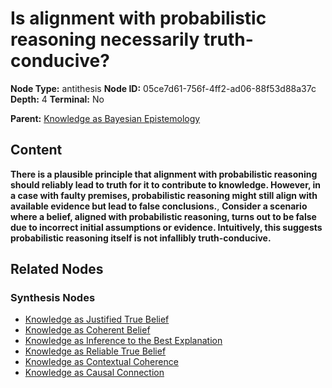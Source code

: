# Is alignment with probabilistic reasoning necessarily truth-conducive?

**Node Type:** antithesis
**Node ID:** 05ce7d61-756f-4ff2-ad06-88f53d88a37c
**Depth:** 4
**Terminal:** No

**Parent:** [Knowledge as Bayesian Epistemology](knowledge-as-bayesian-epistemology-synthesis-a43b8493-b553-47d7-956a-121558a796e0.md)

## Content

**There is a plausible principle that alignment with probabilistic reasoning should reliably lead to truth for it to contribute to knowledge. However, in a case with faulty premises, probabilistic reasoning might still align with available evidence but lead to false conclusions.**, **Consider a scenario where a belief, aligned with probabilistic reasoning, turns out to be false due to incorrect initial assumptions or evidence. Intuitively, this suggests probabilistic reasoning itself is not infallibly truth-conducive.**

## Related Nodes

### Synthesis Nodes

- [Knowledge as Justified True Belief](knowledge-as-justified-true-belief-synthesis-c2b8e64e-941a-4036-a428-9a9260b30ead.md)
- [Knowledge as Coherent Belief](knowledge-as-coherent-belief-synthesis-d44642f9-417e-4d73-b421-1c18bd530480.md)
- [Knowledge as Inference to the Best Explanation](knowledge-as-inference-to-the-best-explanation-synthesis-58e05c8e-bbd7-400c-bd70-bf06eba78b46.md)
- [Knowledge as Reliable True Belief](knowledge-as-reliable-true-belief-synthesis-988bddd5-9507-4cfa-9d91-f925f33dac08.md)
- [Knowledge as Contextual Coherence](knowledge-as-contextual-coherence-synthesis-694078dc-9f0b-48c1-a940-d8446256c451.md)
- [Knowledge as Causal Connection](knowledge-as-causal-connection-synthesis-76e4ccc7-dc68-4b14-af15-217c2a5cac6c.md)
